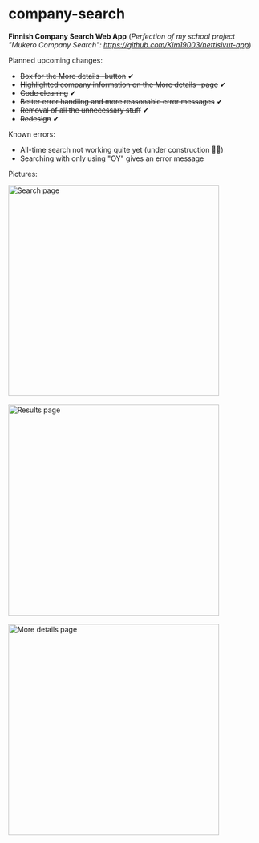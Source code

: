 # company-search
**Finnish Company Search Web App**
(*Perfection of my school project "Mukero Company Search": https://github.com/Kim19003/nettisivut-app*)

Planned upcoming changes:
- ~~Box for the More details -button~~ ✔
- ~~Highlighted company information on the More details -page~~ ✔
- ~~Code cleaning~~ ✔
- ~~Better error handling and more reasonable error messages~~ ✔
- ~~Removal of all the unnecessary stuff~~ ✔
- ~~Redesign~~ ✔

Known errors:
- All-time search not working quite yet (under construction 🔧👷)
- Searching with only using "OY" gives an error message

Pictures:
<p align="left">
  <img src="https://i.imgur.com/IEeFiih.jpg" width="420" title="Search page"><br><br>
  <img src="https://i.imgur.com/vIfmJBF.jpg" width="420" title="Results page"><br><br>
  <img src="https://i.imgur.com/Kft2G69.jpg" width="420" title="More details page">
</p>

